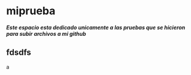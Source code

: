 # miprueba
**_Este espacio esta dedicado unicamente a las pruebas que se hicieron para subir archivos a mi github_**

## fdsdfs
a 
